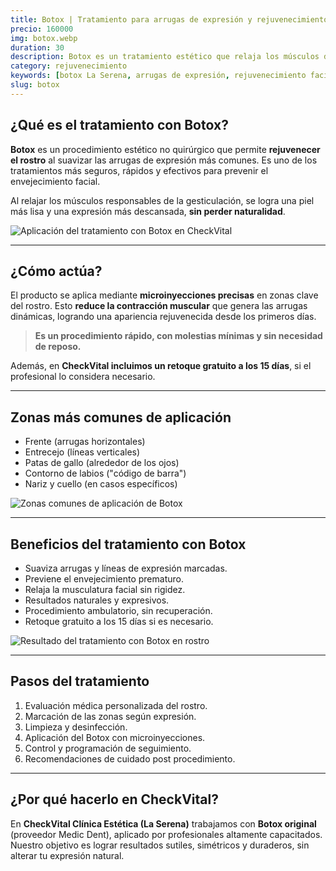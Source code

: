 ```yaml
---
title: Botox | Tratamiento para arrugas de expresión y rejuvenecimiento facial
precio: 160000
img: botox.webp
duration: 30
description: Botox es un tratamiento estético que relaja los músculos del rostro para suavizar arrugas de expresión en la frente, entrecejo, patas de gallo y contorno de labios. Resultados visibles y naturales.
category: rejuvenecimiento
keywords: [botox La Serena, arrugas de expresión, rejuvenecimiento facial sin cirugía, código de barra labios, expresión natural sin arrugas, clínica estética CheckVital]
slug: botox
---
```


## ¿Qué es el tratamiento con Botox?

<div class="flex flex-col md:flex-row gap-8 items-start my-8">

  <!-- Texto -->
  <div class="w-full md:w-1/2 text-base text-gray-800 space-y-4">
    <p>
      <strong>Botox</strong> es un procedimiento estético no quirúrgico que permite <strong>rejuvenecer el rostro</strong> al suavizar las arrugas de expresión más comunes. Es uno de los tratamientos más seguros, rápidos y efectivos para prevenir el envejecimiento facial.
    </p>
    <p>
      Al relajar los músculos responsables de la gesticulación, se logra una piel más lisa y una expresión más descansada, <strong>sin perder naturalidad</strong>.
    </p>
  </div>

  <!-- Imagen -->
  <div class="w-full md:w-1/2">
    <img 
      src="/zonasbotox.webp" 
      alt="Aplicación del tratamiento con Botox en CheckVital" 
      class="w-full aspect-[4/3] object-cover rounded-2xl shadow-lg"
    />
  </div>

</div>

---

## ¿Cómo actúa?

El producto se aplica mediante **microinyecciones precisas** en zonas clave del rostro. Esto **reduce la contracción muscular** que genera las arrugas dinámicas, logrando una apariencia rejuvenecida desde los primeros días.

> **Es un procedimiento rápido, con molestias mínimas y sin necesidad de reposo.**

Además, en **CheckVital incluimos un retoque gratuito a los 15 días**, si el profesional lo considera necesario.

---

## Zonas más comunes de aplicación

<div class="flex flex-col md:flex-row gap-8 items-start my-8">

  <!-- Lista de zonas -->
  <div class="w-full md:w-1/2 text-base text-gray-800 space-y-2">
    <ul class="list-disc pl-5 space-y-2">
      <li>Frente (arrugas horizontales)</li>
      <li>Entrecejo (líneas verticales)</li>
      <li>Patas de gallo (alrededor de los ojos)</li>
      <li>Contorno de labios ("código de barra")</li>
      <li>Nariz y cuello (en casos específicos)</li>
    </ul>
  </div>

  <!-- Imagen -->
  <div class="w-full md:w-1/2">
    <img 
      src="/botoxasd.webp" 
      alt="Zonas comunes de aplicación de Botox" 
      class="w-full aspect-[4/3] object-cover rounded-2xl shadow-lg"
    />
  </div>
</div>

---

## Beneficios del tratamiento con Botox

<div class="flex flex-col md:flex-row gap-8 items-start my-8">

  <!-- Texto -->
  <div class="w-full md:w-1/2 text-base text-gray-800">
    <ul class="list-disc pl-5 space-y-2">
      <li>Suaviza arrugas y líneas de expresión marcadas.</li>
      <li>Previene el envejecimiento prematuro.</li>
      <li>Relaja la musculatura facial sin rigidez.</li>
      <li>Resultados naturales y expresivos.</li>
      <li>Procedimiento ambulatorio, sin recuperación.</li>
      <li>Retoque gratuito a los 15 días si es necesario.</li>
    </ul>
  </div>

  <!-- Imagen -->
  <div class="w-full md:w-1/2">
    <img 
      src="/botoxayd.webp" 
      alt="Resultado del tratamiento con Botox en rostro" 
      class="w-full aspect-[4/3] object-cover rounded-xl shadow-lg"
    />
  </div>

</div>

---

## Pasos del tratamiento

1. Evaluación médica personalizada del rostro.
2. Marcación de las zonas según expresión.
3. Limpieza y desinfección.
4. Aplicación del Botox con microinyecciones.
5. Control y programación de seguimiento.
6. Recomendaciones de cuidado post procedimiento.

---

## ¿Por qué hacerlo en CheckVital?

En **CheckVital Clínica Estética (La Serena)** trabajamos con **Botox original** (proveedor Medic Dent), aplicado por profesionales altamente capacitados. Nuestro objetivo es lograr resultados sutiles, simétricos y duraderos, sin alterar tu expresión natural.


